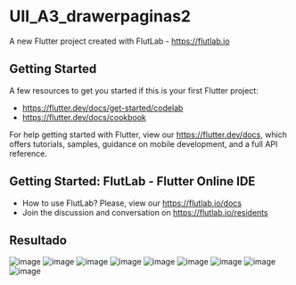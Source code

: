 # UII_A3_drawerpaginas2

A new Flutter project created with FlutLab - https://flutlab.io

## Getting Started

A few resources to get you started if this is your first Flutter project:

- https://flutter.dev/docs/get-started/codelab
- https://flutter.dev/docs/cookbook

For help getting started with Flutter, view our
https://flutter.dev/docs, which offers tutorials,
samples, guidance on mobile development, and a full API reference.

## Getting Started: FlutLab - Flutter Online IDE

- How to use FlutLab? Please, view our https://flutlab.io/docs
- Join the discussion and conversation on https://flutlab.io/residents

## Resultado
![image](https://github.com/JazLopezMartinez/UII_A3_drawerpaginas/assets/143547919/fcb79aa1-d3a4-4ac2-912d-369e4a77f550)
![image](https://github.com/JazLopezMartinez/UII_A3_drawerpaginas/assets/143547919/dcc7535a-988c-46b5-ac57-425044e3a0c8)
![image](https://github.com/JazLopezMartinez/UII_A3_drawerpaginas/assets/143547919/5fc692a7-dd86-4d97-86e0-74ecc831985b)
![image](https://github.com/JazLopezMartinez/UII_A3_drawerpaginas/assets/143547919/48cadbeb-c2a3-44b1-b6a3-1cc332b5ff27)
![image](https://github.com/JazLopezMartinez/UII_A3_drawerpaginas/assets/143547919/c9265731-3ead-4755-b512-da9c8c48a505)
![image](https://github.com/JazLopezMartinez/UII_A3_drawerpaginas/assets/143547919/501072ab-5fd0-4718-a92c-cd0f93b3d9b2)
![image](https://github.com/JazLopezMartinez/UII_A3_drawerpaginas/assets/143547919/c5dd8883-11d5-493e-94c8-9464c460f444)
![image](https://github.com/JazLopezMartinez/UII_A3_drawerpaginas/assets/143547919/c7bd84af-3439-4450-8268-805480414064)
![image](https://github.com/JazLopezMartinez/UII_A3_drawerpaginas/assets/143547919/12a30abb-96a0-45e6-9050-d74d476778d1)




